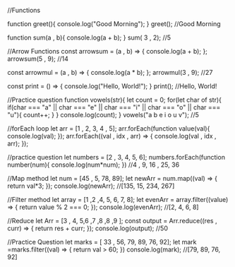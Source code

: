 //Functions

function greet(){
    console.log("Good Morning");
}
greet();  //Good Morning

function sum(a , b){
    console.log(a + b);
}
sum( 3 , 2);  //5

//Arrow Functions
const arrowsum = (a , b) => {
    console.log(a + b);
};
arrowsum(5 , 9);  //14

const arrowmul = (a , b) => {
    console.log(a * b);
};
arrowmul(3 , 9); //27

const print = () => {
    console.log("Hello, World!");
}
print();  //Hello, World!

//Practice question
function vowels(str){
    let count = 0;
    for(let char of str){
        if(char === "a" || char === "e" || char === "i" || char === "o" || char === "u"){
            count++;
        }
    }
    console.log(count);
}
vowels("a b e i o u v"); //5

//forEach loop 
let arr = [1 , 2, 3, 4 , 5];
arr.forEach(function value(val){
   console.log(val);
});
arr.forEach((val , idx , arr) => {
    console.log(val , idx , arr);
});

//practice question
let numbers = [2 , 3, 4, 5, 6];
numbers.forEach(function number(num){
    console.log(num*num);
}) //4 , 9, 16 , 25, 36

//Map method
let num = [45 , 5, 78, 89];
let newArr = num.map((val) => {
    return val*3;
});
console.log(newArr);  //[135, 15, 234, 267]

//Filter method
let array = [1 ,2 ,4, 5, 6, 7, 8];
let evenArr = array.filter((value) => {
    return value % 2 === 0;
});
console.log(evenArr); //[2, 4, 6, 8]

//Reduce
let Arr = [3 , 4, 5,6 ,7 ,8 ,8 ,9 ];
const output = Arr.reduce((res , curr) => {
    return res + curr;
});
console.log(output); //50

//Practice Question
let marks = [ 33 , 56, 79, 89, 76, 92];
let mark =marks.filter((val) => {
    return val > 60;
})
console.log(mark); //[79, 89, 76, 92]



